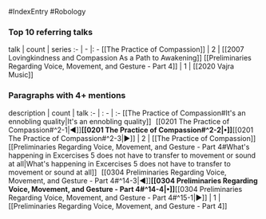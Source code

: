 #IndexEntry #Robology

### Top 10 referring talks
talk | count | series
:- | - |: -
[[The Practice of Compassion]] | 2 | [[2007 Lovingkindness and Compassion As a Path to Awakening]]
[[Preliminaries Regarding Voice, Movement, and Gesture - Part 4]] | 1 | [[2020 Vajra Music]]

### Paragraphs with 4+ mentions
description | count | talk
:- | : - | :-
[[The Practice of Compassion#It's an ennobling quality\|It's an ennobling quality]] &nbsp;&nbsp;[[0201 The Practice of Compassion#^2-1\|◀]]**[[0201 The Practice of Compassion#^2-2\|•]]**[[0201 The Practice of Compassion#^2-3\|▶]] | 2 | [[The Practice of Compassion]]
[[Preliminaries Regarding Voice, Movement, and Gesture - Part 4#What's happening in Excercises 5 does not have to transfer to movement or sound at all\|What's happening in Excercises 5 does not have to transfer to movement or sound at all]] &nbsp;&nbsp;[[0304 Preliminaries Regarding Voice, Movement, and Gesture - Part 4#^14-3\|◀]]**[[0304 Preliminaries Regarding Voice, Movement, and Gesture - Part 4#^14-4\|•]]**[[0304 Preliminaries Regarding Voice, Movement, and Gesture - Part 4#^15-1\|▶]] | 1 | [[Preliminaries Regarding Voice, Movement, and Gesture - Part 4]]

